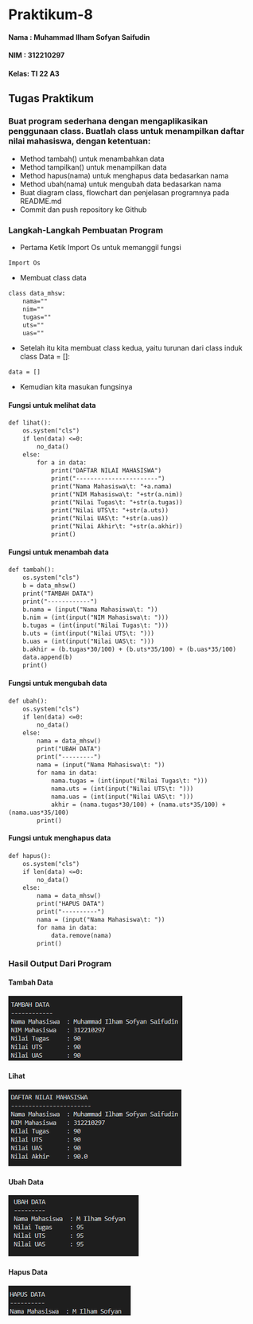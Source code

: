 # Praktikum-8

#### Nama : Muhammad Ilham Sofyan Saifudin
#### NIM  : 312210297
#### Kelas: TI 22 A3

## Tugas Praktikum
### Buat program sederhana dengan mengaplikasikan penggunaan class. Buatlah class untuk menampilkan daftar nilai mahasiswa, dengan ketentuan:
* Method tambah() untuk menambahkan data
* Method tampilkan() untuk menampilkan data
* Method hapus(nama) untuk menghapus data bedasarkan nama
* Method ubah(nama) untuk mengubah data bedasarkan nama
* Buat diagram class, flowchart dan penjelasan programnya pada README.md
* Commit dan push repository ke Github

### Langkah-Langkah Pembuatan Program
* Pertama Ketik Import Os untuk memanggil fungsi
```
Import Os
```
* Membuat class data
```
class data_mhsw:
    nama=""
    nim=""
    tugas=""
    uts=""
    uas=""
```
* Setelah itu kita membuat class kedua, yaitu turunan dari class induk
class Data = []:
```
data = []
```
* Kemudian kita masukan fungsinya 

#### Fungsi untuk melihat data
```
def lihat():
    os.system("cls")
    if len(data) <=0:
        no_data()
    else:
        for a in data:
            print("DAFTAR NILAI MAHASISWA")
            print("-----------------------")
            print("Nama Mahasiswa\t: "+a.nama)
            print("NIM Mahasiswa\t: "+str(a.nim))
            print("Nilai Tugas\t: "+str(a.tugas))
            print("Nilai UTS\t: "+str(a.uts))
            print("Nilai UAS\t: "+str(a.uas))
            print("Nilai Akhir\t: "+str(a.akhir))
            print()
```
#### Fungsi untuk menambah data
```
def tambah():
    os.system("cls")
    b = data_mhsw()
    print("TAMBAH DATA")
    print("------------")
    b.nama = (input("Nama Mahasiswa\t: "))
    b.nim = (int(input("NIM Mahasiswa\t: ")))
    b.tugas = (int(input("Nilai Tugas\t: ")))
    b.uts = (int(input("Nilai UTS\t: ")))
    b.uas = (int(input("Nilai UAS\t: ")))
    b.akhir = (b.tugas*30/100) + (b.uts*35/100) + (b.uas*35/100)
    data.append(b)
    print()
```
#### Fungsi untuk mengubah data
```
def ubah():
    os.system("cls")
    if len(data) <=0:
        no_data()
    else:
        nama = data_mhsw()
        print("UBAH DATA")
        print("---------")
        nama = (input("Nama Mahasiswa\t: "))
        for nama in data:
            nama.tugas = (int(input("Nilai Tugas\t: ")))
            nama.uts = (int(input("Nilai UTS\t: ")))
            nama.uas = (int(input("Nilai UAS\t: ")))
            akhir = (nama.tugas*30/100) + (nama.uts*35/100) + (nama.uas*35/100)
        print()
```
#### Fungsi untuk menghapus data
```
def hapus():
    os.system("cls")
    if len(data) <=0:
        no_data()
    else:
        nama = data_mhsw()
        print("HAPUS DATA")
        print("----------")
        nama = (input("Nama Mahasiswa\t: "))
        for nama in data:
            data.remove(nama)
        print()
```

### Hasil Output Dari Program

#### Tambah Data
![img](ss/Tambah.png)

#### Lihat
![img](ss/Lihat.png)

#### Ubah Data
![img](ss/Ubah.png)

#### Hapus Data
![img](ss/Hapus.png)
